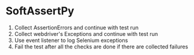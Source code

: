# SoftAssertPy

1. Collect AssertionErrors and continue with test run
2. Collect webdriver's Exceptions and continue with test run
3. Use event listener to log Selenium exceptions
4. Fail the test after all the checks are done if there are collected failures 
